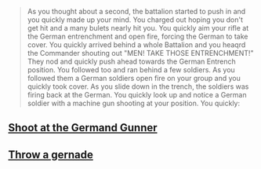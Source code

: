 >As you thought about a second, the battalion started to push in and you quickly made up your mind. You charged out hoping you don't get hit and a many bulets nearly hit you. You quickly aim your rifle at the German entrenchment and open fire, forcing the German to take cover. You quickly arrived behind a whole Battalion and you heaqrd the Commander shouting out "MEN! TAKE THOSE ENTRENCHMENT!" They nod and quickly push ahead towards the German Entrench position. You followed too and ran behind a few soldiers. As you followed them a German soldiers open fire on your group and you quickly took cover. As you slide down in the trench, the soldiers was firing back at the German. You quickly look up and notice a German soldier with a machine gun shooting at your position. You quickly:

## [Shoot at the Germand Gunner](Survived1.md)

## [Throw a gernade](Death-By-Bullet.md)